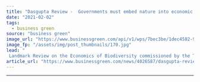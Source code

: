 ```yaml
---
title: "Dasgupta Review -  Governments must embed nature into economic decision-making or risk disaster"
date: "2021-02-02"
tags: 
  - business green
source: "business green"
image_url: "https://www.businessgreen.com/api/v1/wps/7bec3be/1dec4582-9666-40b9-ba5c-fc9d95d9a939/4/bumble-bee-iStock-180849058-185x114.jpg"
image_fp: "/assets/img/post_thumbnails/170.jpg"
lead: "
 Landmark Review on the Economics of Biodiversity commissioned by the Treasury argues for major overhaul in how economic success is measured in order to turn the tide of nature destruction ..."
article_url: "https://www.businessgreen.com/news/4026587/dasgupta-review-governments-embed-nature-economic-decision-risk-disaster"
---
```


---
